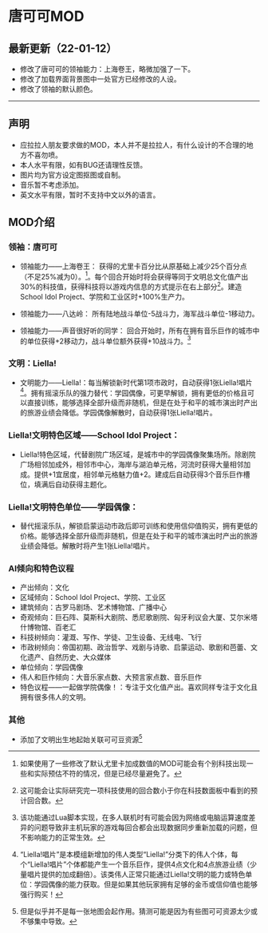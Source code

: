 # 唐可可MOD

## 最新更新（22-01-12）

- 修改了唐可可的领袖能力：上海卷王，略微加强了一下。
- 修改了加载界面背景图中一处官方已经修改的人设。
- 修改了领袖的默认颜色。

---

## 声明

- 应拉拉人朋友要求做的MOD，本人并不是拉拉人，有什么设计的不合理的地方不喜勿喷。
- 本人水平有限，如有BUG还请理性反馈。
- 图片均为官方设定图抠图或自制。
- 音乐暂不考虑添加。
- 英文水平有限，暂时不支持中文以外的语言。

## MOD介绍

### 领袖：唐可可

- 领袖能力——上海卷王：
    获得的尤里卡百分比从原基础上减少25个百分点（不足25%减为0）。[^1]。每个回合开始时将会获得等同于文明总文化值产出30%的科技值，获得科技将以游戏内信息的方式提示在右上部分[^2]。建造School Idol Project、学院和工业区时+100%生产力。

[^1]:如果使用了一些修改了默认尤里卡加成数值的MOD可能会有个别科技出现一些和实际预估不符的情况，但是已经尽量避免了。
[^2]:这可能会让实际研究完一项科技使用的回合数小于你在科技数面板中看到的预计回合数。

- 领袖能力——八达岭：
    所有陆地战斗单位-5战斗力，海军战斗单位-1移动力。

- 领袖能力——声音很好听的同学：
    回合开始时，所有在拥有音乐巨作的城市中的单位获得+2移动力，战斗单位额外获得+10战斗力。[^3]

[^3]:该功能通过Lua脚本实现，在多人联机时有可能会因为网络或电脑运算速度差异的问题导致非主机玩家的游戏每回合都会出现数据同步重新加载的问题，但不影响能力的正常生效。

### 文明：Liella!

- 文明能力——Liella!：每当解锁新时代第1项市政时，自动获得1张Liella!唱片[^4]。拥有摇滚乐队的强力替代：学园偶像，可更早解锁，拥有更低的价格且可以直接训练，能够选择全部升级而非随机，但是在处于和平的城市演出时产出的旅游业绩会降低。学园偶像解散时，自动获得1张Liella!唱片。

[^4]:“Liella!唱片”是本模组新增加的伟人类型“Liella!”分类下的伟人个体，每个“Liella!唱片”个体都能产生一个音乐巨作，提供4点文化和4点旅游业绩（少量唱片提供的加成翻倍）。该类伟人正常只能通过Liella!文明的能力或特色单位：学园偶像的能力获取。但是如果其他玩家拥有足够的金币或信仰值也能够强行购买！

### Liella!文明特色区域——School Idol Project：

- Liella!特色区域，代替剧院广场区域，是城市中的学园偶像聚集场所。除剧院广场相邻加成外，相邻市中心，海岸与湖泊单元格，河流时获得大量相邻加成。提供+1宜居度，相邻单元格魅力值+2。建成后自动获得3个音乐巨作槽位，填满后自动获得主题化。

### Liella!文明特色单位——学园偶像：

- 替代摇滚乐队，解锁启蒙运动市政后即可训练和使用信仰值购买，拥有更低的价格。能够选择全部升级而非随机，但是在处于和平的城市演出时产出的旅游业绩会降低。解散时将产生1张Liella!唱片。

### AI倾向和特色议程

- 产出倾向：文化
- 区域倾向：School Idol Project、学院、工业区
- 建筑倾向：古罗马剧场、艺术博物馆、广播中心
- 奇观倾向：巨石阵、莫斯科大剧院、悉尼歌剧院、匈牙利议会大厦、艾尔米塔什博物馆、百老汇
- 科技树倾向：灌溉、写作、学徒、卫生设备、无线电、飞行
- 市政树倾向：帝国初期、政治哲学、戏剧与诗歌、启蒙运动、歌剧和芭蕾、文化遗产、自然历史、大众媒体
- 单位倾向：学园偶像
- 伟人和巨作倾向：大音乐家点数、大预言家点数、音乐巨作
- 特色议程——一起做学院偶像！：专注于文化值产出。喜欢同样专注于文化且拥有很多伟人的文明。

### 其他

- 添加了文明出生地起始关联可可豆资源[^5]

[^5]:但是似乎并不是每一张地图会起作用。猜测可能是因为有些图可可资源太少或不够集中导致。
